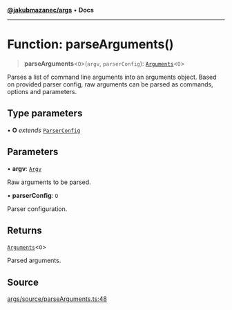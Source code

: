 [**@jakubmazanec/args**](../README.md) • **Docs**

---

# Function: parseArguments()

> **parseArguments**\<`O`\>(`argv`, `parserConfig`):
> [`Arguments`](../type-aliases/Arguments.md)\<`O`\>

Parses a list of command line arguments into an arguments object. Based on provided parser config,
raw arguments can be parsed as commands, options and parameters.

## Type parameters

• **O** _extends_ [`ParserConfig`](../type-aliases/ParserConfig.md)

## Parameters

• **argv**: [`Argv`](../type-aliases/Argv.md)

Raw arguments to be parsed.

• **parserConfig**: `O`

Parser configuration.

## Returns

[`Arguments`](../type-aliases/Arguments.md)\<`O`\>

Parsed arguments.

## Source

[args/source/parseArguments.ts:48](https://github.com/jakubmazanec/js-tools/blob/7be96c9bc335915647cfe729050b17fe2580309a/packages/args/source/parseArguments.ts#L48)
